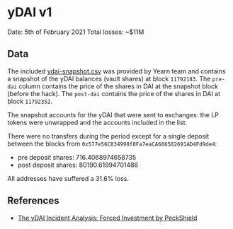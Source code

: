 # yDAI v1

Date: 5th of February 2021
Total losses: \~$11M

## Data

The included [ydai-snapshot.csv](ydai-snapshot.csv) was provided by Yearn team and contains a snapshot of the yDAI balances (vault shares) at block `11792183`. The `pre-dai` column contains the price of the shares in DAI at the snapshot block (before the hack). The `post-dai` contains the price of the shares in DAI at block `11792352`.

The snapshot accounts for the yDAI that were sent to exchanges: the LP tokens were unwrapped and the accounts included in the list.

There were no transfers during the period except for a single deposit between the blocks from `0x577e56C834998f8Fa7eaCA666582691AD4Fd9de4`:
- pre deposit shares: 716.4068974658735
- post deposit shares: 80190.61994701486

All addresses have suffered a 31.6% loss.

## References

- [The yDAI Incident Analysis: Forced Investment by PeckShield](https://peckshield.medium.com/the-ydai-incident-analysis-forced-investment-2b8ac6058eb5)
